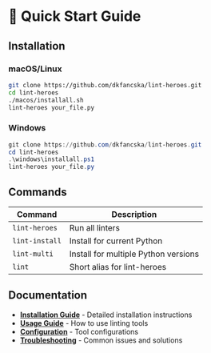 # 🚀 Quick Start Guide

## Installation

### macOS/Linux
```bash
git clone https://github.com/dkfancska/lint-heroes.git
cd lint-heroes
./macos/installall.sh
lint-heroes your_file.py
```

### Windows
```powershell
git clone https://github.com/dkfancska/lint-heroes.git
cd lint-heroes
.\windows\installall.ps1
lint-heroes your_file.py
```

## Commands

| Command | Description |
|---------|-------------|
| `lint-heroes` | Run all linters |
| `lint-install` | Install for current Python |
| `lint-multi` | Install for multiple Python versions |
| `lint` | Short alias for lint-heroes |

## Documentation

- **[Installation Guide](docs/installation/README.md)** - Detailed installation instructions
- **[Usage Guide](docs/usage/README.md)** - How to use linting tools
- **[Configuration](docs/configuration/README.md)** - Tool configurations
- **[Troubleshooting](docs/troubleshooting/README.md)** - Common issues and solutions

